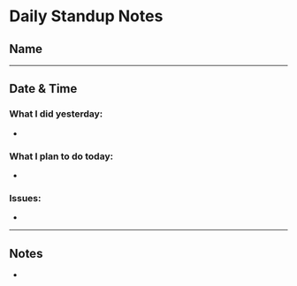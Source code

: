 # Daily Standup Notes
## Name
---

## Date & Time

### What I did yesterday:
- 

### What I plan to do today:
- 

### Issues:
- 
---

## Notes
-

